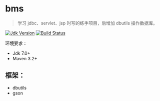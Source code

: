 # bms
> 学习 jdbc、servlet、jsp 时写的练手项目，后增加 dbutils 操作数据库。

[![Jdk Version](https://img.shields.io/badge/JDK-1.7+-green.svg)](https://www.oracle.com/technetwork/java/javase/downloads/index.html)
[![Build Status](https://travis-ci.org/baayso/bms.svg?branch=master)](https://travis-ci.org/baayso/bms)

环境要求：
* Jdk 7.0+
* Maven 3.2+

## 框架：
* dbutils
* gson
